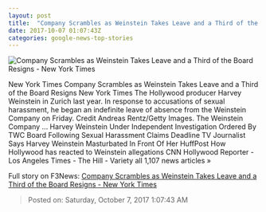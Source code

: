 ```yaml
---
layout: post
title:  "Company Scrambles as Weinstein Takes Leave and a Third of the Board Resigns - New York Times"
date: 2017-10-07 01:07:43Z
categories: google-news-top-stories
---
```


![Company Scrambles as Weinstein Takes Leave and a Third of the Board Resigns - New York Times](https://static01.nyt.com/images/2017/10/07/us/07xp-bloom-sub/07xp-bloom-sub-facebookJumbo.jpg)

New York Times Company Scrambles as Weinstein Takes Leave and a Third of the Board Resigns New York Times The Hollywood producer Harvey Weinstein in Zurich last year. In response to accusations of sexual harassment, he began an indefinite leave of absence from the Weinstein Company on Friday. Credit Andreas Rentz/Getty Images. The Weinstein Company ... Harvey Weinstein Under Independent Investigation Ordered By TWC Board Following Sexual Harassment Claims Deadline TV Journalist Says Harvey Weinstein Masturbated In Front Of Her HuffPost How Hollywood has reacted to Weinstein allegations CNN Hollywood Reporter - Los Angeles Times - The Hill - Variety all 1,107 news articles »


Full story on F3News: [Company Scrambles as Weinstein Takes Leave and a Third of the Board Resigns - New York Times](http://www.f3nws.com/n/EtGaxC)

> Posted on: Saturday, October 7, 2017 1:07:43 AM
